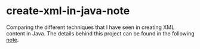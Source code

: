 # create-xml-in-java-note

Comparing the different techniques that I have seen in creating XML content in Java.  The details behind this project can be found in the following [note](http://graeme-lockley.github.io/posts/20160130-create_xml_in_java/).
